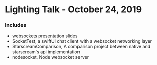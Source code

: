 # Lighting Talk - October 24, 2019

### Includes
- websockets presentation slides
- SocketTest, a swiftUI chat client with a websocket networking layer
- StarscreamComparison, A comparison project between native and starscream's api implementation
- nodesocket, Node websocket server
